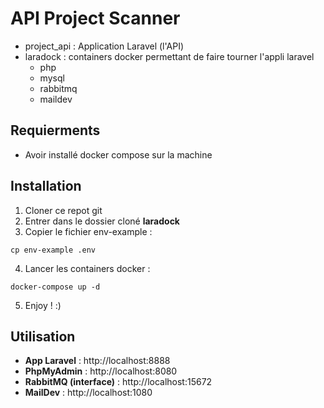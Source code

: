 # API Project Scanner

- project_api : Application Laravel (l'API)
- laradock : containers docker permettant de faire tourner l'appli laravel
	- php
	- mysql
	- rabbitmq
	- maildev


## Requierments 
- Avoir installé docker compose sur la machine

## Installation

1. Cloner ce repot git
2. Entrer dans le dossier cloné **laradock**
3. Copier le fichier env-example :
```
cp env-example .env
```

4. Lancer les containers docker :
```
docker-compose up -d
```

5. Enjoy ! :)


## Utilisation

- **App Laravel** : http://localhost:8888
- **PhpMyAdmin** : http://localhost:8080
- **RabbitMQ (interface)** : http://localhost:15672
- **MailDev** : http://localhost:1080

